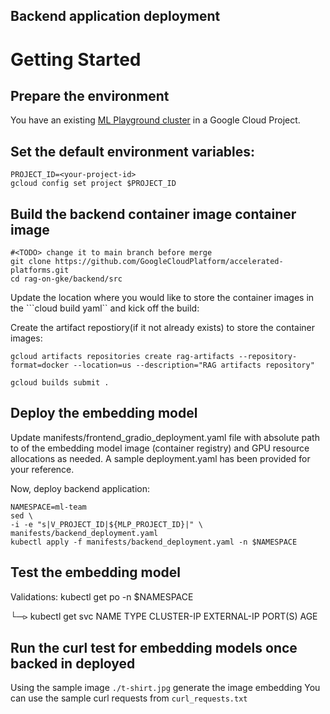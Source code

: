## Backend application deployment

# Getting Started

## Prepare the environment

You have an existing [ML Playground cluster](https://github.com/GoogleCloudPlatform/accelerated-platforms/tree/main/platforms/gke-aiml/playground) in a Google Cloud Project.

## Set the default environment variables:

```
PROJECT_ID=<your-project-id>
gcloud config set project $PROJECT_ID
```

## Build the backend container image container image

```
#<TODO> change it to main branch before merge
git clone https://github.com/GoogleCloudPlatform/accelerated-platforms.git
cd rag-on-gke/backend/src
```

Update the location where you would like to store the container images in the ```cloud build yaml`` and kick off the build: 

Create the artifact repostiory(if it not already exists) to store the container images:

```
gcloud artifacts repositories create rag-artifacts --repository-format=docker --location=us --description="RAG artifacts repository"
```

```
gcloud builds submit . 
```

## Deploy the embedding model

Update manifests/frontend_gradio_deployment.yaml file with absolute path to of the embedding model image (container registry) and GPU resource allocations as needed. 
A sample deployment.yaml has been provided for your reference.


Now, deploy backend application:

```
NAMESPACE=ml-team
sed \
-i -e "s|V_PROJECT_ID|${MLP_PROJECT_ID}|" \
manifests/backend_deployment.yaml
kubectl apply -f manifests/backend_deployment.yaml -n $NAMESPACE
```

## Test the embedding model
Validations: 
kubectl get po -n $NAMESPACE


└─⪧ kubectl get svc
NAME              TYPE           CLUSTER-IP      EXTERNAL-IP    PORT(S)          AGE


## Run the curl test for embedding models once backed in deployed
Using the sample image ```./t-shirt.jpg``` generate the image embedding
You can use the sample curl requests from ```curl_requests.txt```
